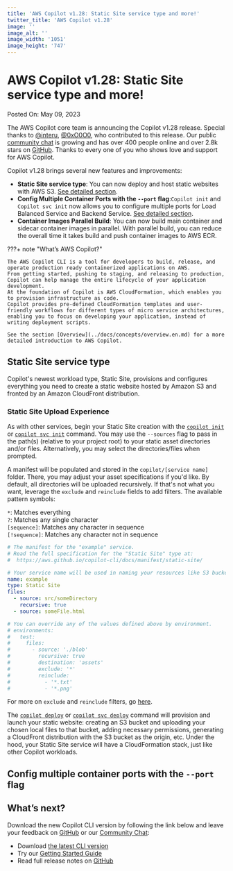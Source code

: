 ```yaml
---
title: 'AWS Copilot v1.28: Static Site service type and more!'
twitter_title: 'AWS Copilot v1.28'
image: ''
image_alt: ''
image_width: '1051'
image_height: '747'
---
```


# AWS Copilot v1.28: Static Site service type and more!

Posted On: May 09, 2023

The AWS Copilot core team is announcing the Copilot v1.28 release.
Special thanks to [@interu](https://github.com/interu), [@0xO0O0](https://github.com/0xO0O0), who contributed to this release.
Our public [сommunity сhat](https://app.gitter.im/#/room/#aws_copilot-cli:gitter.im) is growing and has over 400 people online and over 2.8k stars on [GitHub](http://github.com/aws/copilot-cli/).
Thanks to every one of you who shows love and support for AWS Copilot.

Copilot v1.28 brings several new features and improvements:

- **Static Site service type**: You can now deploy and host static websites with AWS S3. [See detailed section](#Static-Site-service-type).
- **Config Multiple Container Ports with the `--port` flag**:`Copilot init` and `Copilot svc init` now allows you to configure multiple ports for Load Balanced Service and Backend Service. [See detailed section](#Config-Multiple-Container-Ports-with-the---port-flag).
- **Container Images Parallel Build**: You can now build main container and sidecar container images in parallel. With parallel build, you can reduce the overall time it takes build and push container images to AWS ECR.

???+ note "What’s AWS Copilot?"

    The AWS Copilot CLI is a tool for developers to build, release, and operate production ready containerized applications on AWS.
    From getting started, pushing to staging, and releasing to production, Copilot can help manage the entire lifecycle of your application development.
    At the foundation of Copilot is AWS CloudFormation, which enables you to provision infrastructure as code.
    Copilot provides pre-defined CloudFormation templates and user-friendly workflows for different types of micro service architectures,
    enabling you to focus on developing your application, instead of writing deployment scripts.

    See the section [Overview](../docs/concepts/overview.en.md) for a more detailed introduction to AWS Copilot.

## Static Site service type
Copilot's newest workload type, Static Site, provisions and configures everything you need to create a static website hosted by Amazon S3 and fronted by an Amazon CloudFront distribution.

### Static Site Upload Experience
As with other services, begin your Static Site creation with the [`copilot init`](../docs/commands/init.en.md) or [`copilot svc init`](../docs/commands/svc-init.en.md) command. You may use the `--sources` flag to pass in the path(s) (relative to your project root) to your static asset directories and/or files. Alternatively, you may select the directories/files when prompted.

A manifest will be populated and stored in the `copilot/[service name]` folder. There, you may adjust your asset specifications if you'd like. By default, all directories will be uploaded recursively. If that's not what you want, leverage the `exclude` and `reinclude` fields to add filters. The available pattern symbols:  

`*`: Matches everything  
`?`: Matches any single character  
`[sequence]`: Matches any character in sequence  
`[!sequence]`: Matches any character not in sequence  

```yaml
# The manifest for the "example" service.
# Read the full specification for the "Static Site" type at:
#  https://aws.github.io/copilot-cli/docs/manifest/static-site/

# Your service name will be used in naming your resources like S3 buckets, etc.
name: example
type: Static Site
files:
  - source: src/someDirectory
    recursive: true
  - source: someFile.html

# You can override any of the values defined above by environment.
# environments:
#   test:
#     files:
#       - source: './blob'
#         recursive: true
#         destination: 'assets'
#         exclude: '*'
#         reinclude:
#           - '*.txt'
#           - '*.png'
```
For more on `exclude` and `reinclude` filters, go [here](https://awscli.amazonaws.com/v2/documentation/api/latest/reference/s3/index.html#use-of-exclude-and-include-filters).

The [`copilot deploy`](../docs/commands/deploy.en.md) or [`copilot svc deploy`](../docs/commands/svc-deploy.en.md) command will provision and launch your static website: creating an S3 bucket and uploading your chosen local files to that bucket, adding necessary permissions, generating a CloudFront distribution with the S3 bucket as the origin, etc. Under the hood, your Static Site service will have a CloudFormation stack, just like other Copilot workloads.

## Config multiple container ports with the `--port` flag

## What’s next?

Download the new Copilot CLI version by following the link below and leave your feedback on [GitHub](https://github.com/aws/copilot-cli/) or our [Community Chat](https://gitter.im/aws/copilot-cli):

- Download [the latest CLI version](../docs/getting-started/install.en.md)
- Try our [Getting Started Guide](../docs/getting-started/first-app-tutorial.en.md)
- Read full release notes on [GitHub](https://github.com/aws/copilot-cli/releases/tag/v1.28.0)